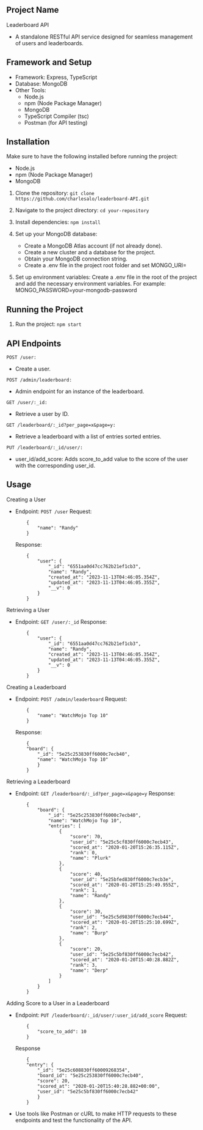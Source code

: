 ## Project Name
Leaderboard API
- A standalone RESTful API service designed for seamless management of users and leaderboards.

## Framework and Setup
- Framework: Express, TypeScript
- Database: MongoDB
- Other Tools:
    - Node.js
    - npm (Node Package Manager)
    - MongoDB
    - TypeScript Compiler (tsc)
    - Postman (for API testing)

## Installation
Make sure to have the following installed before running the project:
- Node.js
- npm (Node Package Manager)
- MongoDB

1. Clone the repository:
    ```git clone https://github.com/charlesalo/leaderboard-API.git```

2. Navigate to the project directory:
    ```cd your-repository```

3. Install dependencies:
   ```npm install```

4. Set up your MongoDB database:
    - Create a MongoDB Atlas account (if not already done).
    - Create a new cluster and a database for the project.
    - Obtain your MongoDB connection string.
    - Create a .env file in the project root folder and set MONGO_URI=<your-mongodb-connection-string>

5. Set up environment variables:
    Create a .env file in the root of the project and add the necessary environment variables. For example:
    MONGO_PASSWORD=your-mongodb-password


## Running the Project
1. Run the project:
    ```npm start```

## API Endpoints
 `POST /user:` 
- Create a user.

 `POST /admin/leaderboard:`
- Admin endpoint for an instance of the leaderboard.

 `GET /user/:_id:`
- Retrieve a user by ID.

 `GET /leaderboard/:_id?per_page=x&page=y:`
- Retrieve a leaderboard with a list of entries sorted entries.

 `PUT /leaderboard/:_id/user/:`
- user_id/add_score: Adds score_to_add value to the score of the user with the corresponding user_id.

## Usage
Creating a User
- Endpoint: `POST /user`
    Request:
    ```
        {
            "name": "Randy"
        }
    ```
    Response:
    ```
        {
            "user": {
                "_id": "6551aa0d47cc762b21ef1cb3",
                "name": "Randy",
                "created_at": "2023-11-13T04:46:05.354Z",
                "updated_at": "2023-11-13T04:46:05.355Z",
                "__v": 0
            }
        }
    ```
Retrieving a User
- Endpoint: `GET /user/:_id`
    Response:
    ```
        {
            "user": {
                "_id": "6551aa0d47cc762b21ef1cb3",
                "name": "Randy",
                "created_at": "2023-11-13T04:46:05.354Z",
                "updated_at": "2023-11-13T04:46:05.355Z",
                "__v": 0
            }
        }
    ```
Creating a Leaderboard
- Endpoint: `POST /admin/leaderboard`
    Request:
    ```
        {
            "name": "WatchMojo Top 10"
        }
    ```
    Response:
    ```
        {
        "board": {
            "_id": "5e25c253830ff6000c7ecb40",
            "name": "WatchMojo Top 10"
            }
        }
    ```
Retrieving a Leaderboard
- Endpoint: `GET /leaderboard/:_id?per_page=x&page=y`
    Response:
    ```
        {
            "board": {
                "_id": "5e25c253830ff6000c7ecb40",
                "name": "WatchMojo Top 10",
                "entries": [
                    {
                        "score": 70,
                        "user_id": "5e25c5cf830ff6000c7ecb43",
                        "scored_at": "2020-01-20T15:26:35.115Z",
                        "rank": 0,
                        "name": "Plurk"
                    },
                    {
                        "score": 40,
                        "user_id": "5e25bfed830ff6000c7ecb3e",
                        "scored_at": "2020-01-20T15:25:49.955Z",
                        "rank": 1,
                        "name": "Randy"
                    },
                    {
                        "score": 30,
                        "user_id": "5e25c5d9830ff6000c7ecb44",
                        "scored_at": "2020-01-20T15:25:10.699Z",
                        "rank": 2,
                        "name": "Burp"
                    },
                    {
                        "score": 20,
                        "user_id": "5e25c5bf830ff6000c7ecb42",
                        "scored_at": "2020-01-20T15:40:28.882Z",
                        "rank": 3,
                        "name": "Derp"
                    }
                ]
            }
        }
    ```

Adding Score to a User in a Leaderboard
- Endpoint: `PUT /leaderboard/:_id/user/:user_id/add_score`
    Request:
    ```
        {
            "score_to_add": 10
        }
    ```

    Response
    ```
        {
        "entry": {
            "_id": "5e25c608830ff60009268354",
            "board_id": "5e25c253830ff6000c7ecb40",
            "score": 20,
            "scored_at": "2020-01-20T15:40:28.882+00:00",
            "user_id": "5e25c5bf830ff6000c7ecb42"
            }
        }
    ```

- Use tools like Postman or cURL to make HTTP requests to these endpoints and test the functionality of the API.